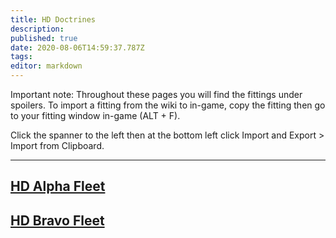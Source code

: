 ```yaml
---
title: HD Doctrines
description: 
published: true
date: 2020-08-06T14:59:37.787Z
tags: 
editor: markdown
---
```


Important note: Throughout these pages you will find the fittings under spoilers. To import a fitting from the wiki to in-game, copy the fitting then go to your fitting window in-game (ALT + F).

Click the spanner to the left then at the bottom left click Import and Export > Import from Clipboard.

---
## [HD Alpha Fleet](/community/doctrines/HD-Doctrines/HD-Alpha-Fleet)
## [HD Bravo Fleet](/community/doctrines/HD-Doctrines/HD-Bravo-Fleet)